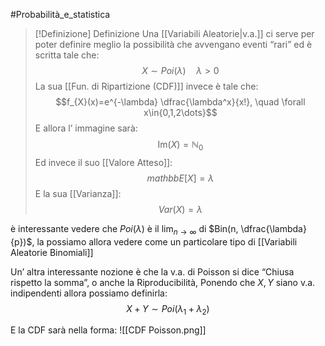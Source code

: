 #Probabilità_e_statistica 
>[!Definizione]  Definizione
>Una [[Variabili Aleatorie|v.a.]] ci serve per poter definire meglio la possibilità che avvengano eventi “rari” ed è scritta tale che:
>$$X\sim Poi(\lambda)\quad \lambda>0$$
>La sua [[Fun. di Ripartizione (CDF)]] invece è tale che:
>$$f_{X}(x)=e^{-\lambda} \dfrac{\lambda^x}{x!}, \quad \forall x\in{0,1,2\dots}$$
>E allora l’ immagine sarà:
>$$\mathrm{Im}(X)=\mathbb{N}_{0}$$
>Ed invece il suo [[Valore Atteso]]:
>$$mathbb{E}[X]=\lambda$$
>E la sua [[Varianza]]:
>$$Var(X)=\lambda$$


è interessante vedere che $Poi(\lambda)$ è il $\lim_{ n \to \infty }$ di $Bin(n, \dfrac{\lambda}{p})$, la possiamo allora vedere come un particolare tipo di [[Variabili Aleatorie Binomiali]]

Un’ altra interessante nozione è che la v.a. di Poisson si dice “Chiusa rispetto la somma”, o anche la Riproducibilità, Ponendo che $X,Y$ siano v.a. indipendenti allora possiamo definirla:
$$X+Y\sim Poi(\lambda_{1}+\lambda_{2})$$

E la CDF sarà nella forma:
![[CDF Poisson.png]]